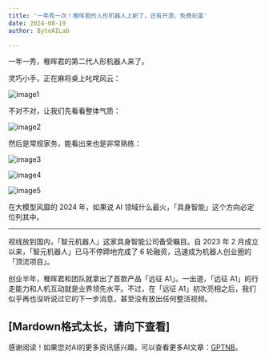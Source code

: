 ```yaml
---
title: '一年秀一次！稚晖君的人形机器人上新了，还有开源、免费彩蛋'
date: 2024-08-19
author: ByteAILab

---
```


一年一秀，稚晖君的第二代人形机器人来了。

灵巧小手，正在麻将桌上叱咤风云：

![image1](https://image.jiqizhixin.com/uploads/editor/b9d08f99-9141-4a4a-aeb4-ea93ec4ba752/640.gif)

不对不对，让我们先看看整体气质：

![image2](https://image.jiqizhixin.com/uploads/editor/d7b1c6d3-7bf1-40d8-bf43-47daf036484b/640.gif)

然后是常规家务，能看出来也是非常熟练：

![image3](https://image.jiqizhixin.com/uploads/editor/c4459b8a-7543-48f5-b0f6-d2cb05cedff8/640.gif)

![image4](https://image.jiqizhixin.com/uploads/editor/d0cfea45-fb4e-44f1-9014-57b07c4d3944/640.gif)

![image5](https://image.jiqizhixin.com/uploads/editor/53214e71-a11a-47c0-b102-90846114dcf2/640.gif)

在大模型风靡的 2024 年，如果说 AI 领域什么最火，「具身智能」这个方向必定位列其中。

---


视线放到国内，「智元机器人」这家具身智能公司备受瞩目。自 2023 年 2 月成立以来，「智元机器人」已马不停蹄地完成了 6 轮融资，迅速成为机器人创业圈的「顶流项目」。

创业半年，稚晖君和团队就拿出了首款产品「远征 A1」。一出道，「远征 A1」的行走能力和人机互动就是业界领先水平。不过，在「远征 A1」初次亮相之后，我们似乎再也没听说过它的下一步消息，甚至没有放出任何整活视频。

[Mardown格式太长，请向下查看]
---
感谢阅读！如果您对AI的更多资讯感兴趣，可以查看更多AI文章：[GPTNB](https://gptnb.com)。